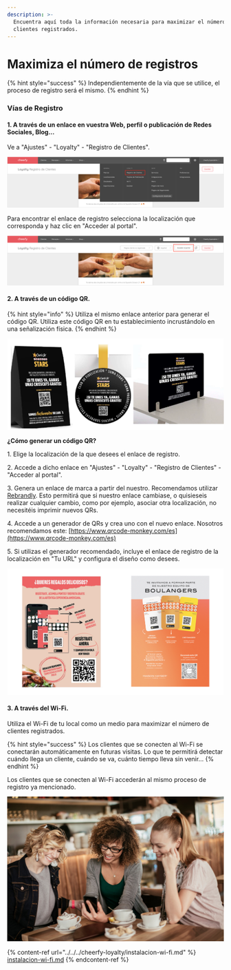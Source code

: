 ```yaml
---
description: >-
  Encuentra aquí toda la información necesaria para maximizar el número de
  clientes registrados.
---
```


# Maximiza el número de registros

{% hint style="success" %}
Independientemente de la vía que se utilice, el proceso de registro será el mismo.
{% endhint %}

### Vías de Registro

#### 1. A través de un enlace en vuestra Web, perfil o publicación de Redes Sociales, Blog...

Ve a "Ajustes" - "Loyalty" - "Registro de Clientes".&#x20;

![](<../../../.gitbook/assets/image (158).png>)

Para encontrar el enlace de registro selecciona la localización que corresponda y haz clic en "Acceder al portal".&#x20;

![](<../../../.gitbook/assets/image (161).png>)

#### 2. A través de un código QR.

{% hint style="info" %}
Utiliza el mismo enlace anterior para generar el código QR. Utiliza este código QR en tu establecimiento incrustándolo en una señalización física.
{% endhint %}

![](<../../../.gitbook/assets/image (96).png>)

**¿Cómo generar un código QR?**

1\. Elige la localización de la que desees el enlace de registro.

2\. Accede a dicho enlace en "Ajustes" - "Loyalty" - "Registro de Clientes" - "Acceder al portal".

3\. Genera un enlace de marca a partir del nuestro. Recomendamos utilizar [Rebrandly](https://www.rebrandly.com/). Esto permitirá que si nuestro enlace cambiase, o quisieseis realizar cualquier cambio, como por ejemplo, asociar otra localización, no necesitéis imprimir nuevos QRs.

4\. Accede a un generador de QRs y crea uno con el nuevo enlace. Nosotros recomendamos este: [https://www.qrcode-monkey.com/es](https://www.qrcode-monkey.com/es)

5\. Si utilizas el generador recomendado, incluye el enlace de registro de la localización en "Tu URL" y configura el diseño como desees.

![](<../../../.gitbook/assets/image (153).png>)

#### 3. A través del Wi-Fi.

Utiliza el Wi-Fi de tu local como un medio para maximizar el número de clientes registrados.&#x20;

{% hint style="success" %}
Los clientes que se conecten al Wi-Fi se conectarán automáticamente en futuras visitas. Lo que te permitirá detectar cuándo llega un cliente, cuándo se va, cuánto tiempo lleva sin venir...
{% endhint %}

Los clientes que se conecten al Wi-Fi accederán al mismo proceso de registro ya mencionado.

![](<../../../.gitbook/assets/image (156).png>)

{% content-ref url="../../../cheerfy-loyalty/instalacion-wi-fi.md" %}
[instalacion-wi-fi.md](../../../cheerfy-loyalty/instalacion-wi-fi.md)
{% endcontent-ref %}
